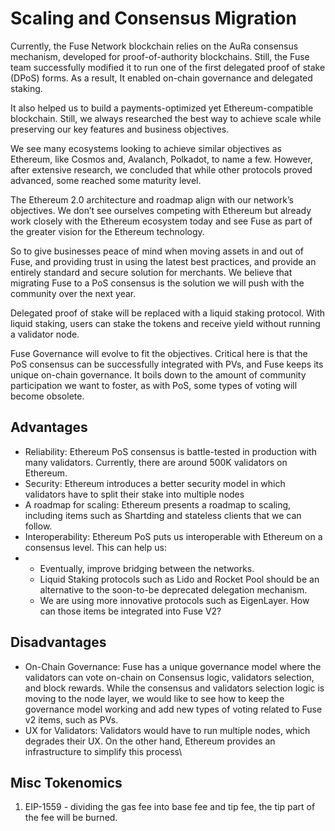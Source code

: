 # Scaling and Consensus Migration

Currently, the Fuse Network blockchain relies on the AuRa consensus mechanism, developed for proof-of-authority blockchains. Still, the Fuse team successfully modified it to run one of the first delegated proof of stake (DPoS) forms. As a result, It enabled on-chain governance and delegated staking.&#x20;

It also helped us to build a payments-optimized yet Ethereum-compatible blockchain. Still, we always researched the best way to achieve scale while preserving our key features and business objectives.

We see many ecosystems looking to achieve similar objectives as Ethereum, like Cosmos and, Avalanch, Polkadot, to name a few. However, after extensive research, we concluded that while other protocols proved advanced, some reached some maturity level.&#x20;

The Ethereum 2.0 architecture and roadmap align with our network’s objectives. We don’t see ourselves competing with Ethereum but already work closely with the Ethereum ecosystem today and see Fuse as part of the greater vision for the Ethereum technology.&#x20;

So to give businesses peace of mind when moving assets in and out of Fuse, and providing trust in using the latest best practices, and provide an entirely standard and secure solution for merchants. We believe that migrating Fuse to a PoS consensus is the solution we will push with the community over the next year.&#x20;

Delegated proof of stake will be replaced with a liquid staking protocol. With liquid staking, users can stake the tokens and receive yield without running a validator node.

Fuse Governance will evolve to fit the objectives. Critical here is that the PoS consensus can be successfully integrated with PVs, and Fuse keeps its unique on-chain governance. It boils down to the amount of community participation we want to foster, as with PoS, some types of voting will become obsolete.&#x20;

## Advantages

* Reliability: Ethereum PoS consensus is battle-tested in production with many validators. Currently, there are around 500K validators on Ethereum.
* Security: Ethereum introduces a better security model in which validators have to split their stake into multiple nodes
* A roadmap for scaling: Ethereum presents a roadmap to scaling, including items such as Shartding and stateless clients that we can follow.
* Interoperability: Ethereum PoS puts us interoperable with Ethereum on a consensus level. This can help us:
*
  * Eventually, improve bridging between the networks.&#x20;
  * Liquid Staking protocols such as Lido and Rocket Pool should be an alternative to the soon-to-be deprecated delegation mechanism.
  * We are using more innovative protocols such as EigenLayer. How can those items be integrated into Fuse V2?

## Disadvantages

* On-Chain Governance: Fuse has a unique governance model where the validators can vote on-chain on Consensus logic, validators selection, and block rewards. While the consensus and validators selection logic is moving to the node layer, we would like to see how to keep the governance model working and add new types of voting related to Fuse v2 items, such as PVs.
* UX for Validators: Validators would have to run multiple nodes, which degrades their UX. On the other hand, Ethereum provides an infrastructure to simplify this process\


## Misc Tokenomics

1. EIP-1559 - dividing the gas fee into base fee and tip fee, the tip part of the fee will be burned.
